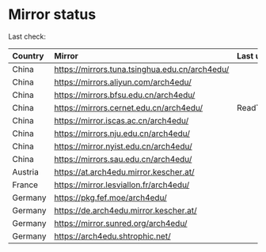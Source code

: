 <script src="./time.js"></script>
# Mirror status
Last check: <script type="text/javascript">localize(1750778923.5558527);</script>

|Country|Mirror|Last update|
|:------|:-----|:----------|
|China|https://mirrors.tuna.tsinghua.edu.cn/arch4edu/|<script type="text/javascript">localize(1750747692);</script>|
|China|https://mirrors.aliyun.com/arch4edu/|<script type="text/javascript">localize(1750704430);</script>|
|China|https://mirrors.bfsu.edu.cn/arch4edu/|<script type="text/javascript">localize(1750704430);</script>|
|China|https://mirrors.cernet.edu.cn/arch4edu/|ReadTimeout|
|China|https://mirror.iscas.ac.cn/arch4edu/|<script type="text/javascript">localize(1750574662);</script>|
|China|https://mirrors.nju.edu.cn/arch4edu/|<script type="text/javascript">localize(1750661438);</script>|
|China|https://mirror.nyist.edu.cn/arch4edu/|<script type="text/javascript">localize(1750747692);</script>|
|China|https://mirrors.sau.edu.cn/arch4edu/|<script type="text/javascript">localize(1731653531);</script>|
|Austria|https://at.arch4edu.mirror.kescher.at/|<script type="text/javascript">localize(1750747692);</script>|
|France|https://mirror.lesviallon.fr/arch4edu/|<script type="text/javascript">localize(1750747692);</script>|
|Germany|https://pkg.fef.moe/arch4edu/|<script type="text/javascript">localize(1750747692);</script>|
|Germany|https://de.arch4edu.mirror.kescher.at/|<script type="text/javascript">localize(1750747692);</script>|
|Germany|https://mirror.sunred.org/arch4edu/|<script type="text/javascript">localize(1750747692);</script>|
|Germany|https://arch4edu.shtrophic.net/|<script type="text/javascript">localize(1750747692);</script>|

<script src="./tablefilter/tablefilter.js"></script>
<script src="./table.js"></script>